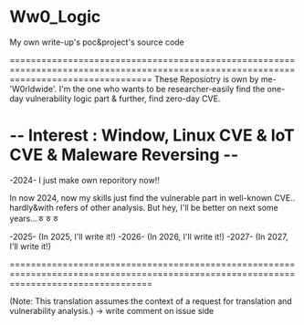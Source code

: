 # Ww0_Logic
My own write-up's poc&amp;project's source code

=======================================================================================================================================
These Reposiotry is own by me-'W0rldwide'.
I'm the one who wants to be researcher-easily find the one-day vulnerability logic part & further, find zero-day CVE.

-- Interest : Window, Linux CVE & IoT CVE & Maleware Reversing --
=======================================================================================================================================

-2024-
I just make own reporitory now!!

In now 2024, now my skills just find the vulnerable part in well-known CVE.. hardly&with refers of other analysis.
But hey, I'll be better on next some years...ㅎㅎㅎ


-2025-
(In 2025, I'll write it!)
-2026-
(In 2026, I'll write it!)
-2027-
(In 2027, I'll write it!)


=======================================================================================================================================

(Note: This translation assumes the context of a request for translation and vulnerability analysis.)
  -> write comment on issue side
